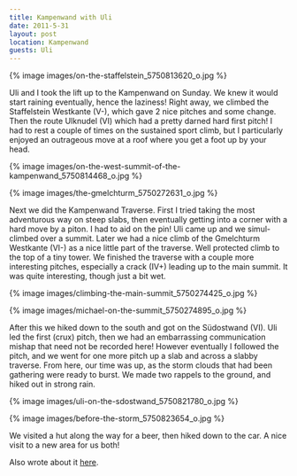 ```yaml
---
title: Kampenwand with Uli
date: 2011-5-31
layout: post
location: Kampenwand
guests: Uli
---
```


{% image images/on-the-staffelstein_5750813620_o.jpg %}
  
  
Uli and I took the lift up to the Kampenwand on Sunday. We knew it would
start raining eventually, hence the laziness! Right away, we climbed the
Staffelstein Westkante (V-), which gave 2 nice pitches and some change.
Then the route Ulknudel (VI) which had a pretty darned hard first pitch!
I had to rest a couple of times on the sustained sport climb, but I particularly
enjoyed an outrageous move at a roof where you get a foot up by your head.
  
  
{% image images/on-the-west-summit-of-the-kampenwand_5750814468_o.jpg %}
  
{% image images/the-gmelchturm_5750272631_o.jpg %}
  
  
Next we did the Kampenwand Traverse. First I tried taking the most adventurous
way on steep slabs, then eventually getting into a corner with a hard move
by a piton. I had to aid on the pin! Uli came up and we simul-climbed over
a summit. Later we had a nice climb of the Gmelchturm Westkante (VI-) as
a nice little part of the traverse. Well protected climb to the top of
a tiny tower. We finished the traverse with a couple more interesting pitches,
especially a crack (IV+) leading up to the main summit. It was quite interesting,
though just a bit wet.
  
  
{% image images/climbing-the-main-summit_5750274425_o.jpg %}
  
{% image images/michael-on-the-summit_5750274895_o.jpg %}
  
  
After this we hiked down to the south and got on the Südostwand (VI).
Uli led the first (crux) pitch, then we had an embarrassing communication
mishap that need not be recorded here! However eventually I followed the
pitch, and we went for one more pitch up a slab and across a slabby traverse.
From here, our time was up, as the storm clouds that had been gathering
were ready to burst. We made two rappels to the ground, and hiked out in
strong rain.
  
  
{% image images/uli-on-the-sdostwand_5750821780_o.jpg %}
  
{% image images/before-the-storm_5750823654_o.jpg %}
  
  
We visited a hut along the way for a beer, then hiked down to the car.
A nice visit to a new area for us both!
  
  
Also wrote about it [here](https://www.bergundsteigen.de/forum/viewtopic.php?id=4128).


